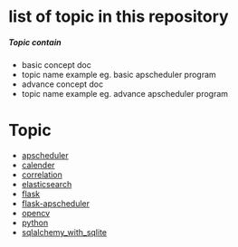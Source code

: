 # list of topic in this repository    
##### Topic contain 
* basic concept doc
* topic name example eg.  basic apscheduler program
* advance concept doc
* topic name  example  eg.  advance apscheduler program   

# Topic   
* [apscheduler](https://github.com/MaazMS/python/tree/master/APSheduler)   
* [calender](https://github.com/MaazMS/python/tree/master/calender_program) 
* [correlation](https://github.com/MaazMS/python/tree/master/correlation)
* [elasticsearch](https://github.com/MaazMS/python/tree/master/ElasticsearchProgram)
* [flask](https://github.com/MaazMS/python/tree/master/FlaskProgram)
* [flask-apscheduler](https://github.com/MaazMS/python/tree/master/FlaskAPScheduler)  
* [opencv]() 
* [python](https://github.com/MaazMS/python/tree/master/python_programs)  
* [sqlalchemy_with_sqlite](https://github.com/MaazMS/python/tree/master/sqlalchemy_sqlite)   

